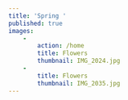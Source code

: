 ```yaml
---
title: 'Spring '
published: true
images:
    -
        action: /home
        title: Flowers
        thumbnail: IMG_2024.jpg
    -
        title: Flowers
        thumbnail: IMG_2035.jpg
---
```


